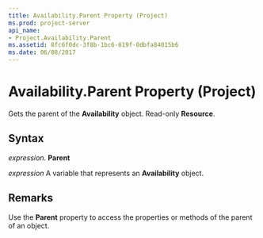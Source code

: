 ```yaml
---
title: Availability.Parent Property (Project)
ms.prod: project-server
api_name:
- Project.Availability.Parent
ms.assetid: 8fc6f0dc-3f8b-1bc6-619f-0dbfa84015b6
ms.date: 06/08/2017
---
```



# Availability.Parent Property (Project)

Gets the parent of the  **Availability** object. Read-only **Resource**.


## Syntax

 _expression_. **Parent**

 _expression_ A variable that represents an **Availability** object.


## Remarks

Use the  **Parent** property to access the properties or methods of the parent of an object.


